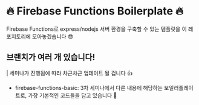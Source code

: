 # 🔥 Firebase Functions Boilerplate 🔥

Firebase Functions로 express/nodejs 서버 환경을 구축할 수 있는 템플릿을 이 레포지토리에 모아놓겠습니다 😎

## 브랜치가 여러 개 있습니다!

| 세미나가 진행됨에 따라 차근차근 업데이트 될 겁니다 👍

-   firebase-functions-basic: 3차 세미나에서 다룬 내용에 해당하는 보일러플레이트로, 가장 기본적인 코드들을 담고 있습니다 🤗
